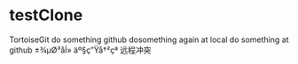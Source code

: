 # testClone
 TortoiseGit
 do something
 github
 dosomething again at local
 do something at github
 ±¾µØ³åÍ»
 äº§ç”Ÿå†²çª
 远程冲突


